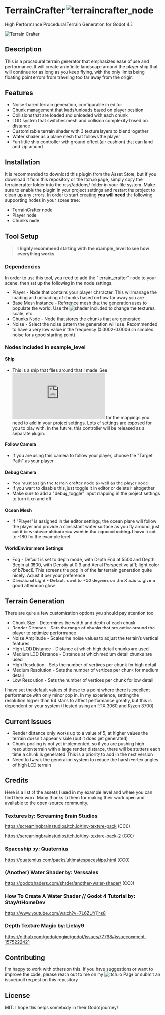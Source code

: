 # TerrainCrafter ![terraincrafter_node](https://github.com/user-attachments/assets/cbb9585a-2fff-4b67-b9bc-d1f091b8cd4b)


High Performance Procedural Terrain Generation for Godot 4.3

![Terrain Crafter](https://github.com/user-attachments/assets/2ab4ea7f-b77a-49f5-9ba2-da823b0f6cf7)



## Description
This is a procedural terrain generator that emphasizes ease of use and performance. It will create an infinite landscape around the player ship that will continue for as long as you keep flying, with the only limits being floating point errors from traveling too far away from the origin. 

## Features
* Noise-based terrain generation, configurable in editor
* Chunk management that loads/unloads based on player position
* Collisions that are loaded and unloaded with each chunk
* LOD system that switches mesh and collision complexity based on distance
* Customizable terrain shader with 3 texture layers to blend together
* Water shader as a plane mesh that follows the player
* Fun little ship controller with ground effect (air cushion) that can land and zip around

## Installation
It is recommended to download this plugin from the Asset Store, but if you download it from this repository or the Itch.io page, simply copy the terraincrafter folder into the res://addons/ folder in your file system. Make sure to enable the plugin in your project settings and restart the project to clean up any errors. In order to start creating **you will need** the following supporting nodes in your scene tree:
* TerrainCrafter node
* Player node
* Chunks node
## Tool Setup
> #### I highly recommend starting with the example_level to see how everything works
### Dependencies
In order to use this tool, you need to add the "terrain_crafter" node to your scene, then set up the following in the node settings:
* Player - Node that contains your player character. This will manage the loading and unloading of chunks based on how far away you are
* Base Mesh Instance - Reference mesh that the generation uses to populate the world. Use the ![shader included](https://github.com/immaculate-lift-studio/Terrain-Crafter/blob/main/addons/terraincrafter/generator_resources/terrain_shader.gdshader) to change the textures, scale, etc
* Chunks Node - Node that stores the chunks that are generated
* Noise - Select the noise pattern the generation will use. Recommended to have a very low value in the frequency (0.0002-0.0006 on simplex noise for a good starting point)
### Nodes included in example_level
#### Ship
* This is a ship that flies around that I made. See ![input_mappings](https://github.com/immaculate-lift-studio/Terrain-Crafter/blob/main/addons/terraincrafter/assets/example_ship/input_mappings.txt) for the mappings you need to add in your project settings. Lots of settings are exposed for you to play with. In the future, this controller will be released as a separate plugin.  
#### Follow Camera
* If you are using this camera to follow your player, choose the "Target Path" as your player
#### Debug Camera
* You must assign the terrain crafter node as well as the player node
* If you want to disable this, just toggle it in editor or delete it altogether
* Make sure to add a "debug_toggle" input mapping in the project settings to turn it on and off
#### Ocean Mesh
* If "Player" is assigned in the editor settings, the ocean plane will follow the player and provide a consistant water surface as you fly around, just set it to whatever altitude you want in the exposed setting. I have it set to -180 for the example level
#### WorldEnvironment Settings
* Fog - Default is set to depth mode, with Depth End at 5500 and Depth Begin at 3800, with Density at 0.9 and Aerial Perspective at 1; light color of b7bec8. This screens the pop in of the far terrain generation quite nicely. Adjust it per your preference
* Directional Light - Default is set to +50 degrees on the X axis to give a good afternoon glow
    
## Terrain Generation
There are quite a few customization options you should pay attention too
* Chunk Size - Determines the width and depth of each chunk
* Render Distance - Sets the range of chunks that are active around the player to optimize performance
* Noise Amplitude - Scales the noise values to adjust the terrain’s vertical features
* High LOD Distance - Distance at which high detail chunks are used
* Medium LOD Distance - Distance at which medium detail chunks are used
* High Resolution - Sets the number of vertices per chunk for high detail
* Medium Resolution - Sets the number of vertices per chunk for medium detail
* Low Resolution - Sets the number of vertices per chunk for low detail

I have set the default values of these to a point where there is excellent performance with only minor pop in. In my experience, setting the resolution higher than 64 starts to affect performance greatly, but this is dependent on your system (I tested using an RTX 3060 and Ryzen 3700)

## Current Issues
* Render distance only works up to a value of 5, at higher values the terrain doesn't appear visible (but it does get generated) 
* Chunk pooling is not yet implemented, so if you are pushing high resolution terrain with a large render distance, there will be stutters each time a chunk is generated. This is a priority to add in the next version
* Need to tweak the generation system to reduce the harsh vertex angles of high LOD terrain

## Credits
Here is a list of the assets I used in my example level and where you can find their work. Many thanks to them for making their work open and available to the open-source community.

### Textures by: Screaming Brain Studios
https://screamingbrainstudios.itch.io/tiny-texture-pack (CC0)

https://screamingbrainstudios.itch.io/tiny-texture-pack-2 (CC0)

### Spaceship by: Quaternius
https://quaternius.com/packs/ultimatespaceships.html (CC0)

### (Another) Water Shader by: Verssales
https://godotshaders.com/shader/another-water-shader/ (CC0)
### How To Create A Water Shader // Godot 4 Tutorial by: StayAtHomeDev
https://www.youtube.com/watch?v=7L6ZUYj1hs8
### Depth Texture Magic by: Lielay9
https://github.com/godotengine/godot/issues/77798#issuecomment-1575222421

## Contributing
I'm happy to work with others on this. If you have suggestions or want to improve the code, please reach out to me on my ![Itch.io Page](https://immaculate-lift-studio.itch.io/) or submit an issue/pull request on this repository

## License
MIT. I hope this helps somebody in their Godot journey!
